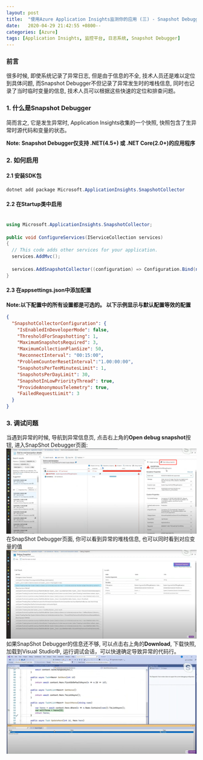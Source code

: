 ```yaml
---
layout: post
title:  "使用Azure Application Insights监测你的应用 (三) - Snapshot Debugger"
date:   2020-04-29 21:42:55 +0800--
categories: [Azure]
tags: [Application Insights, 监控平台, 日志系统, Snapshot Debugger]  
---
```


### 前言
很多时候, 即使系统记录了异常日志, 但是由于信息的不全, 技术人员还是难以定位到具体问题, 而Snapshot Debugger不但记录了异常发生时的堆栈信息, 同时也记录了当时临时变量的信息, 技术人员可以根据这些快速的定位和排查问题。

### 1. 什么是Snapshot Debugger
简而言之, 它是发生异常时, Application Insights收集的一个快照, 快照包含了生异常时源代码和变量的状态。

**Note: Snapshot Debugger仅支持 .NET(4.5+) 或 .NET Core(2.0+)的应用程序**

### 2. 如何启用

#### 2.1 安装SDK包
   
```csharp
dotnet add package Microsoft.ApplicationInsights.SnapshotCollector
```
#### 2.2 在Startup类中启用

```csharp

using Microsoft.ApplicationInsights.SnapshotCollector;

public void ConfigureServices(IServiceCollection services)
{
  // This code adds other services for your application.
  services.AddMvc();

  services.AddSnapshotCollector((configuration) => Configuration.Bind(nameof(SnapshotCollectorConfiguration), configuration));
}   

```
#### 2.3 在appsettings.json中添加配置
**Note:以下配置中的所有设置都是可选的。 以下示例显示与默认配置等效的配置**
```Json
{
  "SnapshotCollectorConfiguration": {
    "IsEnabledInDeveloperMode": false,
    "ThresholdForSnapshotting": 1,
    "MaximumSnapshotsRequired": 3,
    "MaximumCollectionPlanSize": 50,
    "ReconnectInterval": "00:15:00",
    "ProblemCounterResetInterval":"1.00:00:00",
    "SnapshotsPerTenMinutesLimit": 1,
    "SnapshotsPerDayLimit": 30,
    "SnapshotInLowPriorityThread": true,
    "ProvideAnonymousTelemetry": true,
    "FailedRequestLimit": 3
  }
}
``` 

### 3. 调试问题
当遇到异常的时候, 导航到异常信息页, 点击右上角的**Open debug snapshot**按钮, 进入SnapShot Debugger页面:
![SnapShotDebugger](/assets/imgs/SnapshotDebugger01.png)
在SnapShot Debugger页面, 你可以看到异常的堆栈信息, 也可以同时看到对应变量的值
![SnapShotDebugger](/assets/imgs/SnapshotDebugger02.png)
如果SnapShot Debugger的信息还不够, 可以点击右上角的**Download**, 下载快照, 加载到Visual Studio中, 运行调试会话，可以快速确定导致异常的代码行。
![SnapShotDebugger](/assets/imgs/SnapshotDebugger03.png)

